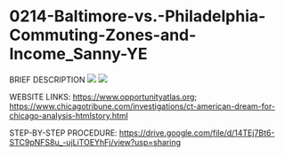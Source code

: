# 0214-Baltimore-vs.-Philadelphia-Commuting-Zones-and-Income_Sanny-YE

BRIEF DESCRIPTION
![](/Documents/Picture1.png)
![](/Documents/Picture2.png)

WEBSITE LINKS:
https://www.opportunityatlas.org; https://www.chicagotribune.com/investigations/ct-american-dream-for-chicago-analysis-htmlstory.html

STEP-BY-STEP PROCEDURE:
https://drive.google.com/file/d/14TEj7Bt6-STC9pNFS8u_-ujLiTOEYhFj/view?usp=sharing
